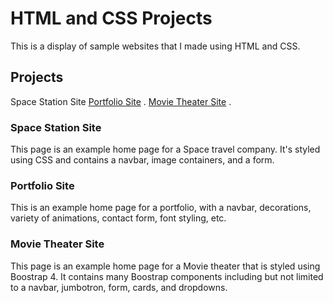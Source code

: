 # HTML and CSS Projects
This is a display of sample websites that I made using HTML and CSS.
## Projects
Space Station Site 
[Portfolio Site](https://ahmed-ghafoori.github.io/Portfolio/) .
[Movie Theater Site](https://github.com/Ahmed-Ghafoori/AOLwork/blob/main/CSSassignment.html) .
### Space Station Site
This page is an example home page for a Space travel company. It's styled using CSS and contains a navbar, image containers, and a form.
### Portfolio Site
This is an example home page for a portfolio, with a navbar, decorations, variety of animations, contact form, font styling, etc.
### Movie Theater Site
This page is an example home page for a Movie theater that is styled using Boostrap 4. It contains many Boostrap components including but not limited to a navbar, jumbotron, form, cards, and dropdowns.
